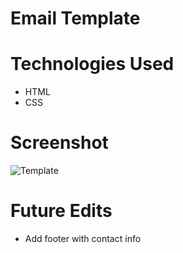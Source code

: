 # Email Template


# Technologies Used
* HTML
* CSS


# Screenshot
![Template](https://i.imgur.com/4QT8qJO.png)

# Future Edits
* Add footer with contact info
